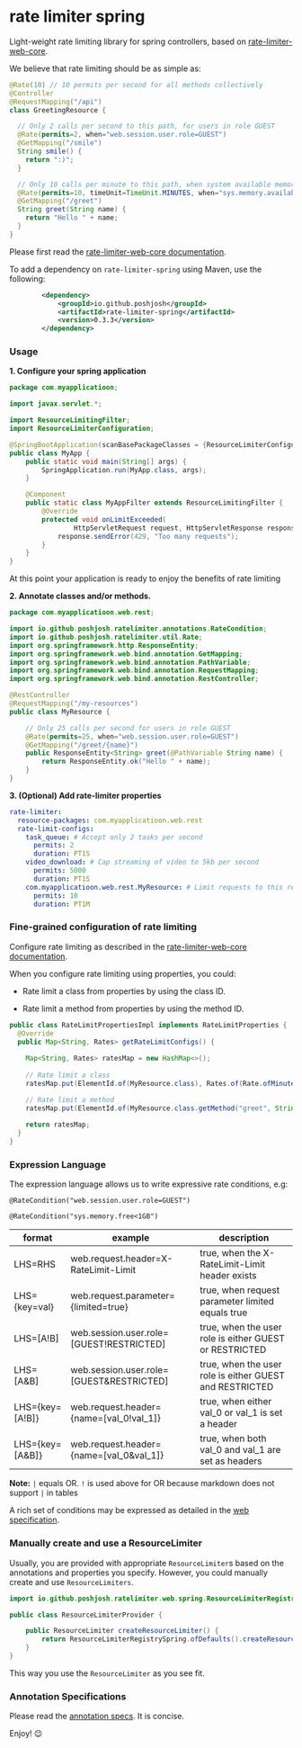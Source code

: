 # rate limiter spring

Light-weight rate limiting library for spring controllers, based on 
[rate-limiter-web-core](https://github.com/poshjosh/rate-limiter-web-core).

We believe that rate limiting should be as simple as:

```java
@Rate(10) // 10 permits per second for all methods collectively
@Controller
@RequestMapping("/api")
class GreetingResource {

  // Only 2 calls per second to this path, for users in role GUEST
  @Rate(permits=2, when="web.session.user.role=GUEST")
  @GetMapping("/smile")
  String smile() {
    return ":)";
  }

  // Only 10 calls per minute to this path, when system available memory < 1GB 
  @Rate(permits=10, timeUnit=TimeUnit.MINUTES, when="sys.memory.available<1gb")
  @GetMapping("/greet")
  String greet(String name) {
    return "Hello " + name;
  }
}
```

Please first read the [rate-limiter-web-core documentation](https://github.com/poshjosh/rate-limiter-web-core).

To add a dependency on `rate-limiter-spring` using Maven, use the following:

```xml
        <dependency>
            <groupId>io.github.poshjosh</groupId>
            <artifactId>rate-limiter-spring</artifactId>
            <version>0.3.3</version> 
        </dependency>
```

### Usage

__1. Configure your spring application__

```java
package com.myapplicatioon;

import javax.servlet.*;

import ResourceLimitingFilter;
import ResourceLimiterConfiguration;

@SpringBootApplication(scanBasePackageClasses = {ResourceLimiterConfiguration.class, MyApp.class }) 
public class MyApp {
    public static void main(String[] args) {
        SpringApplication.run(MyApp.class, args);
    }

    @Component 
    public static class MyAppFilter extends ResourceLimitingFilter {
        @Override 
        protected void onLimitExceeded(
                HttpServletRequest request, HttpServletResponse response, FilterChain chain) {
            response.sendError(429, "Too many requests");
        }
    }
}
```

At this point your application is ready to enjoy the benefits of rate limiting

__2. Annotate classes and/or methods.__

```java
package com.myapplicatioon.web.rest;

import io.github.poshjosh.ratelimiter.annotations.RateCondition;
import io.github.poshjosh.ratelimiter.util.Rate;
import org.springframework.http.ResponseEntity;
import org.springframework.web.bind.annotation.GetMapping;
import org.springframework.web.bind.annotation.PathVariable;
import org.springframework.web.bind.annotation.RequestMapping;
import org.springframework.web.bind.annotation.RestController;

@RestController 
@RequestMapping("/my-resources") 
public class MyResource {

    // Only 25 calls per second for users in role GUEST
    @Rate(permits=25, when="web.session.user.role=GUEST")
    @GetMapping("/greet/{name}") 
    public ResponseEntity<String> greet(@PathVariable String name) {
        return ResponseEntity.ok("Hello " + name);
    }
}
```

__3. (Optional) Add rate-limiter properties__

```yaml
rate-limiter:
  resource-packages: com.myapplicatioon.web.rest
  rate-limit-configs:
    task_queue: # Accept only 2 tasks per second 
      permits: 2
      duration: PT1S
    video_download: # Cap streaming of video to 5kb per second
      permits: 5000
      duration: PT1S
    com.myapplicatioon.web.rest.MyResource: # Limit requests to this resource to 10 per minute
      permits: 10
      duration: PT1M 
```

### Fine-grained configuration of rate limiting

Configure rate limiting as described in the [rate-limiter-web-core documentation](https://github.com/poshjosh/rate-limiter-web-core).

When you configure rate limiting using properties, you could:

- Rate limit a class from properties by using the class ID.

- Rate limit a method from properties by using the method ID.

```java
public class RateLimitPropertiesImpl implements RateLimitProperties {
  @Override
  public Map<String, Rates> getRateLimitConfigs() {
    
    Map<String, Rates> ratesMap = new HashMap<>();
    
    // Rate limit a class
    ratesMap.put(ElementId.of(MyResource.class), Rates.of(Rate.ofMinutes(10)));

    // Rate limit a method
    ratesMap.put(ElementId.of(MyResource.class.getMethod("greet", String.class)), Rates.of(Rate.ofMinutes(10)));
    
    return ratesMap;
  }
}
```

### Expression Language

The expression language allows us to write expressive rate conditions, e.g:

`@RateCondition("web.session.user.role=GUEST")`

`@RateCondition("sys.memory.free<1GB")`

format          | example                                  | description
----------------|------------------------------------------|------------
LHS=RHS         | web.request.header=X-RateLimit-Limit     | true, when the X-RateLimit-Limit header exists
LHS={key=val}   | web.request.parameter={limited=true}     | true, when request parameter limited equals true
LHS=[A!B]       | web.session.user.role=[GUEST!RESTRICTED] | true, when the user role is either GUEST or RESTRICTED
LHS=[A&B]       | web.session.user.role=[GUEST&RESTRICTED] | true, when the user role is either GUEST and RESTRICTED
LHS={key=[A!B]} | web.request.header={name=[val_0!val_1]}  | true, when either val_0 or val_1 is set a header
LHS={key=[A&B]} | web.request.header={name=[val_0&val_1]}  | true, when both val_0 and val_1 are set as headers

__Note:__ `|` equals OR. `!` is used above for OR because markdown does not support `|` in tables

A rich set of conditions may be expressed as detailed in the
[web specification](https://github.com/poshjosh/rate-limiter-web-core/blob/master/docs/RATE-CONDITION-EXPRESSION-LANGUAGE.md).

### Manually create and use a ResourceLimiter

Usually, you are provided with appropriate `ResourceLimiter`s based on the annotations 
and properties you specify. However, you could manually create and use `ResourceLimiters`.

```java
import io.github.poshjosh.ratelimiter.web.spring.ResourceLimiterRegistrySpring;

public class ResourceLimiterProvider {

    public ResourceLimiter createResourceLimiter() {
        return ResourceLimiterRegistrySpring.ofDefaults().createResourceLimiter();
    }
}
```
This way you use the `ResourceLimiter` as you see fit.

### Annotation Specifications

Please read the [annotation specs](https://github.com/poshjosh/rate-limiter-annotation/blob/main/docs/ANNOTATION_SPECS.md). It is concise.

Enjoy! :wink:

